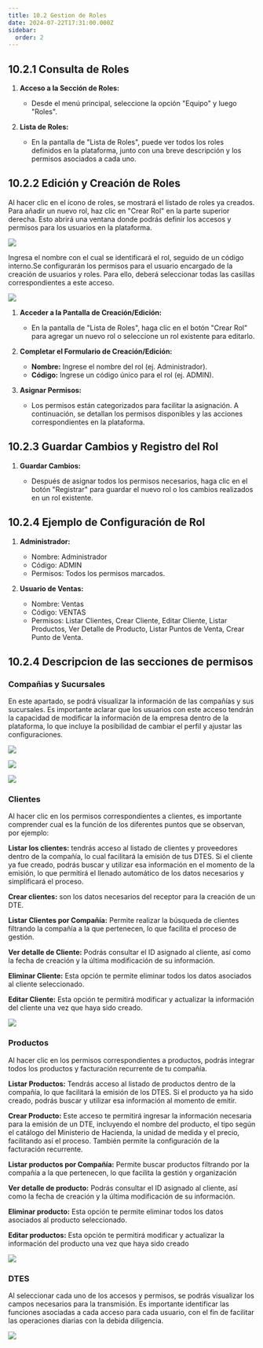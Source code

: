 ```yaml
---
title: 10.2 Gestion de Roles
date: 2024-07-22T17:31:00.000Z
sidebar:
  order: 2
---
```

## 10.2.1 Consulta de Roles

1. **Acceso a la Sección de Roles:**

   * Desde el menú principal, seleccione la opción "Equipo" y luego "Roles".
2. **Lista de Roles:**

   * En la pantalla de "Lista de Roles", puede ver todos los roles definidos en la plataforma, junto con una breve descripción y los permisos asociados a cada uno.

## 10.2.2 Edición y Creación de Roles

Al hacer clic en el ícono de roles, se mostrará el listado de roles ya creados. Para añadir un nuevo rol, haz clic en "Crear Rol" en la parte superior derecha. Esto abrirá una ventana donde podrás definir los accesos y permisos para los usuarios en la plataforma.

![](/images/uploads/whatsapp-image-2024-09-09-at-11.47.32-pm.jpeg)

Ingresa el nombre con el cual se identificará el rol, seguido de un código interno.Se configurarán los permisos para el usuario encargado de la creación de usuarios y roles. Para ello, deberá seleccionar todas las casillas correspondientes a este acceso.

![](/images/uploads/whatsapp-image-2024-09-09-at-11.47.42-pm.jpeg)

1. **Acceder a la Pantalla de Creación/Edición:**

   * En la pantalla de "Lista de Roles", haga clic en el botón "Crear Rol" para agregar un nuevo rol o seleccione un rol existente para editarlo.
2. **Completar el Formulario de Creación/Edición:**

   * **Nombre:** Ingrese el nombre del rol (ej. Administrador).
   * **Código:** Ingrese un código único para el rol (ej. ADMIN).
3. **Asignar Permisos:**

   * Los permisos están categorizados para facilitar la asignación. A continuación, se detallan los permisos disponibles y las acciones correspondientes en la plataforma.

## 10.2.3 Guardar Cambios y Registro del Rol

1. **Guardar Cambios:**

   * Después de asignar todos los permisos necesarios, haga clic en el botón "Registrar" para guardar el nuevo rol o los cambios realizados en un rol existente.

## 10.2.4 Ejemplo de Configuración de Rol

1. **Administrador:**

   * Nombre: Administrador
   * Código: ADMIN
   * Permisos: Todos los permisos marcados.
2. **Usuario de Ventas:**

   * Nombre: Ventas
   * Código: VENTAS
   * Permisos: Listar Clientes, Crear Cliente, Editar Cliente, Listar Productos, Ver Detalle de Producto, Listar Puntos de Venta, Crear Punto de Venta.

## 10.2.4 Descripcion de las secciones de permisos

### Compañias y Sucursales

En este apartado, se podrá visualizar la información de las compañías y sus sucursales. Es importante aclarar que los usuarios con este acceso tendrán la capacidad de modificar la información de la empresa dentro de la plataforma, lo que incluye la posibilidad de cambiar el perfil y ajustar las configuraciones.

![](/images/uploads/whatsapp-image-2024-09-09-at-11.47.52-pm.jpeg)

![](/images/uploads/whatsapp-image-2024-09-09-at-11.48.00-pm.jpeg)

![](/images/uploads/whatsapp-image-2024-09-09-at-11.48.07-pm.jpeg)

### Clientes

Al hacer clic en los permisos correspondientes a clientes, es importante comprender cual es la función de los diferentes puntos que se observan, por ejemplo:

**Listar los clientes:** tendrás acceso al listado de clientes y proveedores dentro de la compañía, lo cual facilitará la emisión de tus DTES. Si el cliente ya fue creado, podrás buscar y utilizar esa información en el momento de la emisión, lo que permitirá el llenado automático de los datos necesarios y simplificará el proceso.

**Crear clientes:** son los datos necesarios del receptor para la creación de un DTE.

**Listar Clientes por Compañía:** Permite realizar la búsqueda de clientes filtrando la compañía a la que pertenecen, lo que facilita el proceso de gestión.

**Ver detalle de Cliente:** Podrás consultar el ID asignado al cliente, así como la fecha de creación y la última modificación de su información.

**Eliminar Cliente:** Esta opción te permite eliminar todos los datos asociados al cliente seleccionado.

**Editar Cliente:** Esta opción te permitirá modificar y actualizar la información del cliente una vez que haya sido creado.

![](/images/uploads/whatsapp-image-2024-09-09-at-11.48.20-pm.jpeg)



### Productos

Al hacer clic en los permisos correspondientes a productos, podrás integrar todos los productos y facturación recurrente de tu compañía.

**Listar Productos:** Tendrás acceso al listado de productos dentro de la compañía, lo que facilitará la emisión de los DTES. Si el producto ya ha sido creado, podrás buscar y utilizar esa información al momento de emitir.

**Crear Producto:** Este acceso te permitirá ingresar la información necesaria para la emisión de un DTE, incluyendo el nombre del producto, el tipo según el catálogo del Ministerio de Hacienda, la unidad de medida y el precio, facilitando así el proceso. También permite la configuración de la facturación recurrente.

**Listar productos por Compañía:** Permite buscar productos filtrando por la compañía a la que pertenecen, lo que facilita la gestión y organización

**Ver detalle de producto:** Podrás consultar el ID asignado al cliente, así como la fecha de creación y la última modificación de su información.

**Eliminar producto:** Esta opción te permite eliminar todos los datos asociados al producto seleccionado.

**Editar productos:** Esta opción te permitirá modificar y actualizar la información del producto una vez que haya sido creado

![](/images/uploads/whatsapp-image-2024-09-09-at-11.48.27-pm.jpeg)

### DTES

Al seleccionar cada uno de los accesos y permisos, se podrás visualizar los campos necesarios para la transmisión. Es importante identificar las funciones asociadas a cada acceso para cada usuario, con el fin de facilitar las operaciones diarias con la debida diligencia.

![](/images/uploads/whatsapp-image-2024-09-09-at-11.48.34-pm.jpeg)

